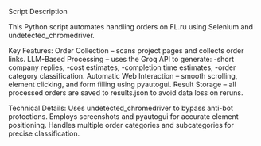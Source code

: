 Script Description

This Python script automates handling orders on FL.ru using Selenium and undetected_chromedriver.

Key Features:
Order Collection – scans project pages and collects order links.
LLM-Based Processing – uses the Groq API to generate:
-short company replies,
-cost estimates,
-completion time estimates,
-order category classification.
Automatic Web Interaction – smooth scrolling, element clicking, and form filling using pyautogui.
Result Storage – all processed orders are saved to results.json to avoid data loss on reruns.

Technical Details:
Uses undetected_chromedriver to bypass anti-bot protections.
Employs screenshots and pyautogui for accurate element positioning.
Handles multiple order categories and subcategories for precise classification.

